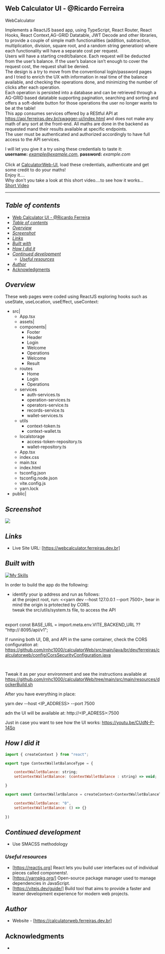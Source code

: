 ## Web Calculator UI - @Ricardo Ferreira
WebCalculator

Implements a ReactJS based app, using TypeScript, React Router, React Hooks, React Context,AG-GRID Datatable, JWT Decode and other libraries, to provide a couple of simple math functionalities (addition, subtraction, multiplication, division, square root, and a random string generation) where each functionality will have a separate cost per request.
<br />
Users will have a starting credit/balance. Each request will be deducted from the user’s
balance. If the user’s balance isn’t enough to cover the request cost, the request shall be denied.
<br />
The design is a try to move from the conventional login/password pages and I tried to  enrich the UX with information in real time of the balance available, and checking the 
operations done, and minimizing the number of clicks after each operation.
<br />
Each operation is persisted into a database and can be retrieved through a AG-GRID based datatable supporting pagination, searching and sorting and offers a soft-delete button for those
operations the user no longer wants to be at the table!
<br />
This app consumes services offered by a REStful API at https://api.ferreiras.dev.br/swagger-ui/index.html and does not make any math of any sort at the front-end. All maths are done in the backend as requested mand their results available at specific endpoints.
<br />
The user must be authenticated and authorized accordingly to have full access to the API services.
<br />

I will let you give it a try using these credentials to taste it: <br />
<b>username:</b> <i>example@example.com</i>, <b>password:</b> <i>example.com</i> <br />
<br />
Click at <a href="https://webcalculator.ferreiras.dev.br" target="_blank" >CalculatorWeb-UI</a>, load 
these credentials, authenticate and get some credit to do your maths!<br />
Enjoy it....
<br />
Why don't you take a look at this short video....to see how it works...
<br />
<a href="https://flonnect.com/video/21c13021d0d1-4cc2-86b5-0a455011855a" target="_blank">Short Video</a>
<hr />

## _Table of contents_
- [Web Calculator UI - @Ricardo Ferreira](#web-calculator-ui---ricardo-ferreira)
- [_Table of contents_](#table-of-contents)
- [_Overview_](#overview)
- [_Screenshot_](#screenshot)
- [_Links_](#links)
- [_Built with_](#built-with)
- [_How I did it_](#how-i-did-it)
- [_Continued development_](#continued-development)
  - [_Useful resources_](#useful-resources)
- [_Author_](#author)
- [Acknowledgments](#acknowledgments)
## _Overview_
These web pages were coded using ReactJS exploring hooks such as useState, useLocation, useEffect, useContext:
- src|
    - App.tsx
    - assets|
    - components|
      - Footer
      - Header
      - Login
      - Welcome
      - Operations
      - Welcome
      - Result
    - routes
      - Home
      - Login
      - Operations
    - services
      - auth-services.ts
      - operation-services.ts
      - operators-service.ts
      - records-service.ts
      - wallet-services.ts
    - utils
      - context-token.ts
      - context-wallet.ts
    - localstorage
      - access-token-repository.ts
      - wallet-repository.ts
   - App.tsx
   - index.css
   - main.tsx
   - index.html
   - tsconfig.json
   - tsconfig.node.json
   - vite.config.js
   - yarn.lock
- public|

## _Screenshot_
[![](./calculatorUI.png)]()
## _Links_
- Live Site URL: [https://webcalculator.ferreiras.dev.br] 
## _Built with_

[![My Skills](https://skillicons.dev/icons?i=react,vite,yarn,typescript,html,css,javascript,postgres,git,github,vscode,redhat,aws)](https://skillicons.dev)

In order to build the app do the following:
<br />
- identify your ip address and run as follows:
  <br />
  at the project root, run:  <<yarn dev --host 127.0.0.1 --port 7500>, bear in mind the origin is prtotected by CORS.
  <br />
  tweak the src/utils/system.ts file, to access the API 
 <br />
  export const BASE_URL = import.meta.env.VITE_BACKEND_URL ?? "http://<IP_ADDRESS>:8095/api/v1";
 <br />

  If running both UI, DB, and API in the same container, check the CORS configuration at:
  <br />
https://github.com/rnhc1000/calculatorWeb/src/main/java/br/dev/ferreiras/calculatorweb/config/CorsSecurityConfiguration.java

<br />

Tweak it as per your environment and see the instructions available at 
https://github.com/rnhc1000/calculatorWeb/tree/main/src/main/resources/dockerBuild.sh

After you have everything in place:

yarn dev --host <IP_ADDRESS> --port 7500

adn the UI will be available at:
http://<IP_ADRESS>:7500 

Just in case you want to see how the UI works:
https://youtu.be/CUdN-P-14So

 ## _How I did it_
```jsx
import { createContext } from "react";

export type ContextWalletBalanceType = {

    contextWalletBalance: string;
    setContextWalletBalance: (contextWalletBalance : string) => void;

}

export const ContextWalletBalance = createContext<ContextWalletBalanceType>({

    contextWalletBalance: "0",
    setContextWalletBalance: () => {}
    
})
``` 

## _Continued development_
- Use SMACSS methodology
### _Useful resources_
- [https://reactjs.org] React lets you build user interfaces out of individual pieces called components!.
- [https://yarnpkg.org/] Open-source package manager used to manage dependencies in  JavaScript.
- [https://vitejs.dev/guide/] Build tool that aims to provide a faster and leaner development experience for modern web projects.
## _Author_
- Website - [https://calculatorweb.ferreiras.dev.br] 
## Acknowledgments
- 
